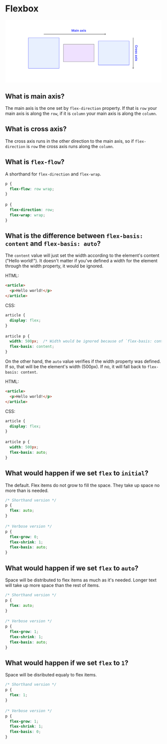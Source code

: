 # Flexbox

![axis](./main-and-cross-axis.svg)

## What is main axis? 
The main axis is the one set by `flex-direction` property. If that is `row` your main axis is along the `row`, if it is `column` your main axis is along the `column`. 

## What is cross axis?
The cross axis runs in the other direction to the main axis, so if `flex-direction` is `row` the cross axis runs along the `column`.

## What is `flex-flow`?
A shorthand for `flex-direction` and `flex-wrap`.

```css
p {
  flex-flow: row wrap;
}

p {
  flex-direction: row;
  flex-wrap: wrap;
}
```

## What is the difference between `flex-basis: content` and `flex-basis: auto`?
The `content` value will just set the width according to the element's content ("Hello world!"). It doesn't matter if you've defined a width for the element through the width property, it would be ignored.

HTML:
```html
<article>
  <p>Hello world!</p>
</article>
```

CSS:
```css
article {
  display: flex;
}

article p {
  width: 500px;  /* Width would be ignored because of `flex-basis: content` */
  flex-basis: content;
}
```

On the other hand, the `auto` value verifies if the width property was defined. If so, that will be the element's width (500px). If no, it will fall back to `flex-basis: content`.

HTML:
```html
<article>
  <p>Hello world!</p>
</article>
```

CSS:
```css
article {
  display: flex;
}

article p {
  width: 500px;
  flex-basis: auto;
}
```

## What would happen if we set `flex` to `initial`?
The default. Flex items do not grow to fill the space. 
They take up space no more than is needed.

```css
/* Shorthand version */
p {
  flex: auto;
}

/* Verbose version */
p {
  flex-grow: 0;
  flex-shrink: 1;
  flex-basis: auto;
}
```

## What would happen if we set `flex` to `auto`?
Space will be distributed to flex items as much
as it's needed. Longer text will take up more space
than the rest of items.

```css
/* Shorthand version */
p {
  flex: auto;
}

/* Verbose version */
p {
  flex-grow: 1;
  flex-shrink: 1;
  flex-basis: auto;
}
```

## What would happen if we set `flex` to  `1`?
Space will be disributed equaly to flex items.

```css
/* Shorthand version */
p {
  flex: 1;
}

/* Verbose version */
p {
  flex-grow: 1;
  flex-shrink: 1;
  flex-basis: 0;
}
```
